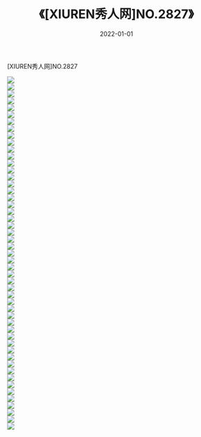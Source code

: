﻿---
layout: post
title:  《[XIUREN秀人网]NO.2827》
date:   2022-01-01
img: http://img.660000.xyz/Sharelink/秀人网/秀人网第03部分/[XIUREN秀人网]NO.2827/000.jpg
categories: [美女, 清纯, 唯美]
---

[XIUREN秀人网]NO.2827

 ![](http://img.660000.xyz/Sharelink/秀人网/秀人网第03部分/[XIUREN秀人网]NO.2827/001.jpg) <br>![](http://img.660000.xyz/Sharelink/秀人网/秀人网第03部分/[XIUREN秀人网]NO.2827/002.jpg) <br>![](http://img.660000.xyz/Sharelink/秀人网/秀人网第03部分/[XIUREN秀人网]NO.2827/003.jpg) <br>![](http://img.660000.xyz/Sharelink/秀人网/秀人网第03部分/[XIUREN秀人网]NO.2827/004.jpg) <br>![](http://img.660000.xyz/Sharelink/秀人网/秀人网第03部分/[XIUREN秀人网]NO.2827/005.jpg) <br>![](http://img.660000.xyz/Sharelink/秀人网/秀人网第03部分/[XIUREN秀人网]NO.2827/006.jpg) <br>![](http://img.660000.xyz/Sharelink/秀人网/秀人网第03部分/[XIUREN秀人网]NO.2827/007.jpg) <br>![](http://img.660000.xyz/Sharelink/秀人网/秀人网第03部分/[XIUREN秀人网]NO.2827/008.jpg) <br>![](http://img.660000.xyz/Sharelink/秀人网/秀人网第03部分/[XIUREN秀人网]NO.2827/009.jpg) <br>![](http://img.660000.xyz/Sharelink/秀人网/秀人网第03部分/[XIUREN秀人网]NO.2827/010.jpg) <br>![](http://img.660000.xyz/Sharelink/秀人网/秀人网第03部分/[XIUREN秀人网]NO.2827/011.jpg) <br>![](http://img.660000.xyz/Sharelink/秀人网/秀人网第03部分/[XIUREN秀人网]NO.2827/012.jpg) <br>![](http://img.660000.xyz/Sharelink/秀人网/秀人网第03部分/[XIUREN秀人网]NO.2827/013.jpg) <br>![](http://img.660000.xyz/Sharelink/秀人网/秀人网第03部分/[XIUREN秀人网]NO.2827/014.jpg) <br>![](http://img.660000.xyz/Sharelink/秀人网/秀人网第03部分/[XIUREN秀人网]NO.2827/015.jpg) <br>![](http://img.660000.xyz/Sharelink/秀人网/秀人网第03部分/[XIUREN秀人网]NO.2827/016.jpg) <br>![](http://img.660000.xyz/Sharelink/秀人网/秀人网第03部分/[XIUREN秀人网]NO.2827/017.jpg) <br>![](http://img.660000.xyz/Sharelink/秀人网/秀人网第03部分/[XIUREN秀人网]NO.2827/018.jpg) <br>![](http://img.660000.xyz/Sharelink/秀人网/秀人网第03部分/[XIUREN秀人网]NO.2827/019.jpg) <br>![](http://img.660000.xyz/Sharelink/秀人网/秀人网第03部分/[XIUREN秀人网]NO.2827/020.jpg) <br>![](http://img.660000.xyz/Sharelink/秀人网/秀人网第03部分/[XIUREN秀人网]NO.2827/021.jpg) <br>![](http://img.660000.xyz/Sharelink/秀人网/秀人网第03部分/[XIUREN秀人网]NO.2827/022.jpg) <br>![](http://img.660000.xyz/Sharelink/秀人网/秀人网第03部分/[XIUREN秀人网]NO.2827/023.jpg) <br>![](http://img.660000.xyz/Sharelink/秀人网/秀人网第03部分/[XIUREN秀人网]NO.2827/024.jpg) <br>![](http://img.660000.xyz/Sharelink/秀人网/秀人网第03部分/[XIUREN秀人网]NO.2827/025.jpg) <br>![](http://img.660000.xyz/Sharelink/秀人网/秀人网第03部分/[XIUREN秀人网]NO.2827/026.jpg) <br>![](http://img.660000.xyz/Sharelink/秀人网/秀人网第03部分/[XIUREN秀人网]NO.2827/027.jpg) <br>![](http://img.660000.xyz/Sharelink/秀人网/秀人网第03部分/[XIUREN秀人网]NO.2827/028.jpg) <br>![](http://img.660000.xyz/Sharelink/秀人网/秀人网第03部分/[XIUREN秀人网]NO.2827/029.jpg) <br>![](http://img.660000.xyz/Sharelink/秀人网/秀人网第03部分/[XIUREN秀人网]NO.2827/030.jpg) <br>![](http://img.660000.xyz/Sharelink/秀人网/秀人网第03部分/[XIUREN秀人网]NO.2827/031.jpg) <br>![](http://img.660000.xyz/Sharelink/秀人网/秀人网第03部分/[XIUREN秀人网]NO.2827/032.jpg) <br>![](http://img.660000.xyz/Sharelink/秀人网/秀人网第03部分/[XIUREN秀人网]NO.2827/033.jpg) <br>![](http://img.660000.xyz/Sharelink/秀人网/秀人网第03部分/[XIUREN秀人网]NO.2827/034.jpg) <br>![](http://img.660000.xyz/Sharelink/秀人网/秀人网第03部分/[XIUREN秀人网]NO.2827/035.jpg) <br>![](http://img.660000.xyz/Sharelink/秀人网/秀人网第03部分/[XIUREN秀人网]NO.2827/036.jpg) <br>![](http://img.660000.xyz/Sharelink/秀人网/秀人网第03部分/[XIUREN秀人网]NO.2827/037.jpg) <br>![](http://img.660000.xyz/Sharelink/秀人网/秀人网第03部分/[XIUREN秀人网]NO.2827/038.jpg) <br>![](http://img.660000.xyz/Sharelink/秀人网/秀人网第03部分/[XIUREN秀人网]NO.2827/039.jpg) <br>![](http://img.660000.xyz/Sharelink/秀人网/秀人网第03部分/[XIUREN秀人网]NO.2827/040.jpg) <br>![](http://img.660000.xyz/Sharelink/秀人网/秀人网第03部分/[XIUREN秀人网]NO.2827/041.jpg) <br>![](http://img.660000.xyz/Sharelink/秀人网/秀人网第03部分/[XIUREN秀人网]NO.2827/042.jpg) <br>![](http://img.660000.xyz/Sharelink/秀人网/秀人网第03部分/[XIUREN秀人网]NO.2827/043.jpg) <br>![](http://img.660000.xyz/Sharelink/秀人网/秀人网第03部分/[XIUREN秀人网]NO.2827/044.jpg) <br>![](http://img.660000.xyz/Sharelink/秀人网/秀人网第03部分/[XIUREN秀人网]NO.2827/045.jpg) <br>![](http://img.660000.xyz/Sharelink/秀人网/秀人网第03部分/[XIUREN秀人网]NO.2827/046.jpg) <br>![](http://img.660000.xyz/Sharelink/秀人网/秀人网第03部分/[XIUREN秀人网]NO.2827/047.jpg) <br>![](http://img.660000.xyz/Sharelink/秀人网/秀人网第03部分/[XIUREN秀人网]NO.2827/048.jpg) <br>![](http://img.660000.xyz/Sharelink/秀人网/秀人网第03部分/[XIUREN秀人网]NO.2827/049.jpg) <br>![](http://img.660000.xyz/Sharelink/秀人网/秀人网第03部分/[XIUREN秀人网]NO.2827/050.jpg) <br>![](http://img.660000.xyz/Sharelink/秀人网/秀人网第03部分/[XIUREN秀人网]NO.2827/051.jpg) <br>